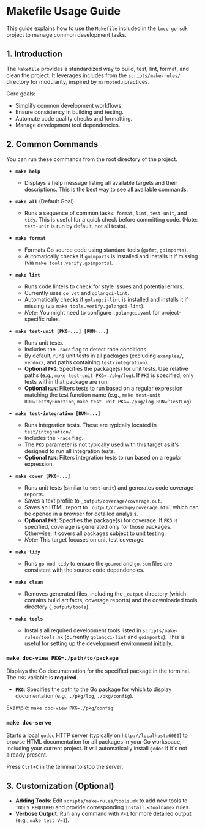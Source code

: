 # Makefile Usage Guide

This guide explains how to use the `Makefile` included in the `lmcc-go-sdk` project to manage common development tasks.

## 1. Introduction

The `Makefile` provides a standardized way to build, test, lint, format, and clean the project. It leverages includes from the `scripts/make-rules/` directory for modularity, inspired by `marmotedu` practices.

Core goals:
- Simplify common development workflows.
- Ensure consistency in building and testing.
- Automate code quality checks and formatting.
- Manage development tool dependencies.

## 2. Common Commands

You can run these commands from the root directory of the project.

-   **`make help`**
    -   Displays a help message listing all available targets and their descriptions. This is the best way to see all available commands.

-   **`make all`** (Default Goal)
    -   Runs a sequence of common tasks: `format`, `lint`, `test-unit`, and `tidy`. This is useful for a quick check before committing code. (Note: `test-unit` is run by default, not all tests).

-   **`make format`**
    -   Formats Go source code using standard tools (`gofmt`, `goimports`).
    -   Automatically checks if `goimports` is installed and installs it if missing (via `make tools.verify.goimports`).

-   **`make lint`**
    -   Runs code linters to check for style issues and potential errors.
    -   Currently uses `go vet` and `golangci-lint`.
    -   Automatically checks if `golangci-lint` is installed and installs it if missing (via `make tools.verify.golangci-lint`).
    -   *Note:* You might need to configure `.golangci.yaml` for project-specific rules.

-   **`make test-unit [PKG=...] [RUN=...]`**
    -   Runs unit tests.
    -   Includes the `-race` flag to detect race conditions.
    -   By default, runs unit tests in all packages (excluding `examples/`, `vendor/`, and paths containing `test/integration`).
    -   **Optional `PKG`**: Specifies the package(s) for unit tests. Use relative paths (e.g., `make test-unit PKG=./pkg/log`). If `PKG` is specified, only tests within that package are run.
    -   **Optional `RUN`**: Filters tests to run based on a regular expression matching the test function name (e.g., `make test-unit RUN=TestMyFunction`, `make test-unit PKG=./pkg/log RUN=^TestLog`).

-   **`make test-integration [RUN=...]`**
    -   Runs integration tests. These are typically located in `test/integration/`.
    -   Includes the `-race` flag.
    -   The `PKG` parameter is not typically used with this target as it's designed to run all integration tests.
    -   **Optional `RUN`**: Filters integration tests to run based on a regular expression.

-   **`make cover [PKG=...]`**
    -   Runs unit tests (similar to `test-unit`) and generates code coverage reports.
    -   Saves a text profile to `_output/coverage/coverage.out`.
    -   Saves an HTML report to `_output/coverage/coverage.html` which can be opened in a browser for detailed analysis.
    -   **Optional `PKG`**: Specifies the package(s) for coverage. If `PKG` is specified, coverage is generated only for those packages. Otherwise, it covers all packages subject to unit testing.
    -   *Note:* This target focuses on unit test coverage.

-   **`make tidy`**
    -   Runs `go mod tidy` to ensure the `go.mod` and `go.sum` files are consistent with the source code dependencies.

-   **`make clean`**
    -   Removes generated files, including the `_output` directory (which contains build artifacts, coverage reports) and the downloaded tools directory (`_output/tools`).

-   **`make tools`**
    -   Installs all required development tools listed in `scripts/make-rules/tools.mk` (currently `golangci-lint` and `goimports`). This is useful for setting up the development environment initially.

### `make doc-view PKG=./path/to/package`

Displays the Go documentation for the specified package in the terminal. The `PKG` variable is **required**.

*   **`PKG`**: Specifies the path to the Go package for which to display documentation (e.g., `./pkg/log`, `./pkg/config`).

Example: `make doc-view PKG=./pkg/config`

### `make doc-serve`

Starts a local `godoc` HTTP server (typically on `http://localhost:6060`) to browse HTML documentation for all packages in your Go workspace, including your current project. It will automatically install `godoc` if it's not already present.

Press `Ctrl+C` in the terminal to stop the server.

## 3. Customization (Optional)

-   **Adding Tools**: Edit `scripts/make-rules/tools.mk` to add new tools to `TOOLS_REQUIRED` and provide corresponding `install.<toolname>` rules.
-   **Verbose Output**: Run any command with `V=1` for more detailed output (e.g., `make test V=1`). 